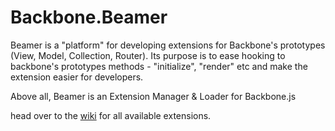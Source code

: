 Backbone.Beamer
===============
Beamer is a "platform" for developing extensions for Backbone's prototypes (View, Model, Collection, Router).
Its purpose is to ease hooking to backbone's prototypes methods - "initialize", "render" etc and make the extension easier for developers.

Above all, Beamer is an Extension Manager &amp; Loader for Backbone.js

head over to the [wiki](https://github.com/orizens/Backbone.Beamer/wiki/Extensions) for all available extensions.
